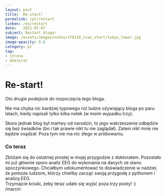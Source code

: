 ```yaml
---
layout: post
title:  Re-start!
permalink: /pl/restart
linken: /en/restart
date:   2021-07-07
subject: Restart bloga!
image: /assets/images/notes/170119_Czas_start/tokyo_tower.jpg
image-opacity: 0.8
category: pl
tag:
- strona
- doktorat
---
```


<!-- more -->

# Re-start!

Oto drugie podejście do rozpoczęcia tego bloga.

Nie ma chyba nic bardziej typowego niż ludzie ożywiający bloga po paru latach, kiedy napisali tylko kilka notek (w moim wypadku trzy).

Skoro jednak blog był martwy od narodzin, to jego wskrzeszenie odbędzie się bez świadków (bo i tak prawie nikt tu nie zaglądał). Zatem nikt mnie nie będzie osądzał. Poza tym nie ma nic złego w próbowaniu.

### Co teraz

Zbliżam się do ostatniej prostej w mojej przygodzie z doktoratem. Pozostało mi już głównie sporo analiz EEG do wykonania na danych ze stanu spoczynkowego. Chciałbym udokumentować to doświadczenie w nadziei, że pomoże ludziom, którzy chieliby zacząć swoją przygodę z pythonem i analizą EEG.  
Trzymajcie kciuki, żeby teraz udało się wyjść poza trzy posty! :)  
/marcin
